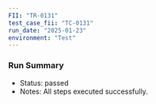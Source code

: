```yaml
---
FII: "TR-0131"
test_case_fii: "TC-0131"
run_date: "2025-01-23"
environment: "Test"
---
```


### Run Summary
- Status: passed
- Notes: All steps executed successfully.